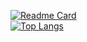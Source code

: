 [![Readme Card](https://github-readme-stats.vercel.app/api?username=Dr-TSNG&bg_color=30,e96443,904e95&title_color=fff&text_color=fff)](https://github.com/anuraghazra/github-readme-stats)  
[![Top Langs](https://github-readme-stats.vercel.app/api/top-langs/?username=Dr-TSNG&layout=compact)](https://github.com/anuraghazra/github-readme-stats)  
